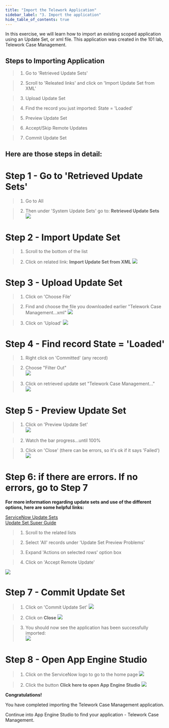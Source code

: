 ```yaml
---
title: "Import the Telework Application" 
sidebar_label: "3. Import the application"
hide_table_of_contents: true
---
```



In this exercise, we will learn how to import an existing scoped application using an Update Set, or xml file.  This application was created in the 101 lab, Telework Case Management.


## Steps to Importing Application  

>1. Go to 'Retrieved Update Sets'  


>2. Scroll to 'Releated links' and click on 'Import Update Set from XML'  

>3. Upload Update Set  

>4. Find the record you just imported: State = 'Loaded'  

>5. Preview Update Set 

>6. Accept/Skip Remote Updates  

>7. Commit Update Set  
    
## Here are those steps in detail: 

# Step 1 - Go to 'Retrieved Update Sets'  

>1. Go to All  

>2. Then under 'System Update Sets' go to: **Retrieved Update Sets**  
![](./images/Step%201.png)  


# Step 2 - Import Update Set

>1. Scroll to the bottom of the list

>2. Click on related link: **Import Update Set from XML**
![](./images/Step%202.png)  


# Step 3 - Upload Update Set  

>1. Click on 'Choose File'

>2. Find and choose the file you downloaded earlier "Telework Case Management...xml"
![](./images/Step%203_Choose_Telework.png)  



>3. Click on 'Upload'
![](./images/Step%203.png)  


# Step 4 - Find record State = 'Loaded'

>1. Right click on 'Committed' (any record)

>2. Choose "Filter Out"  
![](./images/Step%204.png)  

>3. Click on retrieved update set "Telework Case Management..."  
![](./images/Step%205.png)  


# Step 5 - Preview Update Set  

>1. Click on 'Preview Update Set'  
![](./images/Step%206.png)  

>2. Watch the bar progress...until 100%

>3. Click on 'Close' (there can be errors, so it's ok if it says 'Failed')  
![](./images/Step%207.png)  


# Step 6:  if there are errors. If no errors, go to Step 7  

**For more information regarding update sets and use of the different options, here are some helpful links:**

[ServiceNow Update Sets](https://docs.servicenow.com/bundle/vancouver-application-development/page/build/system-update-sets/concept/system-update-sets.html)  
[Update Set Super Guide](https://www.servicenowelite.com/blog/2016/8/7/update-sets)  

>1. Scroll to the related lists

>2. Select 'All' records under 'Update Set Preview Problems'

>3. Expand 'Actions on selected rows' option box

>4. Click on 'Accept Remote Update'

![](./images/Step_08_New.png)



# Step 7 - Commit Update Set    

>1. Click on 'Commit Update Set'
![](./images/Step%209.png)  



>2. Click on **Close**
![](./images/Step_10_Close_Commit_UpdateSet.png)  


>3. You should now see the application has been successfully imported:  
![](./images/Step%2010.png)  


# Step 8 - Open App Engine Studio    

>1. Click on the ServiceNow logo to go to the home page
![](./images/Step_11_Click_on_ServiceNow_logo.png)  

>2. Click the button **Click here to open App Engine Studio**
![](./images/Step_12_Click_on_Open_Studio.png)  


**Congratulations!**

You have completed importing the Telework Case Management application.

Continue into App Engine Studio to find your application - Telework Case Management.